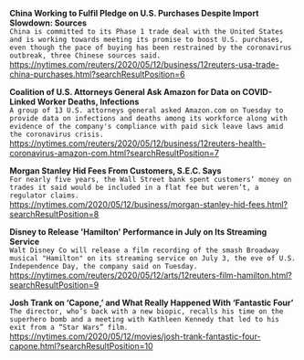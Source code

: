 **China Working to Fulfil Pledge on U.S. Purchases Despite Import Slowdown: Sources**\
`China is committed to its Phase 1 trade deal with the United States and is working towards meeting its promise to boost U.S. purchases, even though the pace of buying has been restrained by the coronavirus outbreak, three Chinese sources said.`\
https://nytimes.com/reuters/2020/05/12/business/12reuters-usa-trade-china-purchases.html?searchResultPosition=6

**Coalition of U.S. Attorneys General Ask Amazon for Data on COVID-Linked Worker Deaths, Infections**\
`A group of 13 U.S. attorneys general asked Amazon.com on Tuesday to provide data on infections and deaths among its workforce along with evidence of the company's compliance with paid sick leave laws amid the coronavirus crisis.`\
https://nytimes.com/reuters/2020/05/12/business/12reuters-health-coronavirus-amazon-com.html?searchResultPosition=7

**Morgan Stanley Hid Fees From Customers, S.E.C. Says**\
`For nearly five years, the Wall Street bank spent customers’ money on trades it said would be included in a flat fee but weren’t, a regulator claims.`\
https://nytimes.com/2020/05/12/business/morgan-stanley-hid-fees.html?searchResultPosition=8

**Disney to Release 'Hamilton' Performance in July on Its Streaming Service**\
`Walt Disney Co will release a film recording of the smash Broadway musical "Hamilton" on its streaming service on July 3, the eve of U.S. Independence Day, the company said on Tuesday.`\
https://nytimes.com/reuters/2020/05/12/arts/12reuters-film-hamilton.html?searchResultPosition=9

**Josh Trank on ‘Capone,’ and What Really Happened With ‘Fantastic Four’**\
`The director, who’s back with a new biopic, recalls his time on the superhero bomb and a meeting with Kathleen Kennedy that led to his exit from a “Star Wars” film.`\
https://nytimes.com/2020/05/12/movies/josh-trank-fantastic-four-capone.html?searchResultPosition=10


